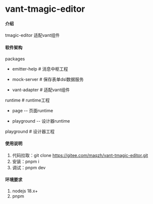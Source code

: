 # vant-tmagic-editor

#### 介绍
tmagic-editor 适配vant组件

#### 软件架构
packages

 - emitter-help # 消息中枢工程

 - mock-server # 保存表单dsl数据服务

 - vant-adapter # 适配vant组件

runtime # runtime工程

 - page -- 页面runtime

 - playground -- 设计器runtime

playground # 设计器工程

#### 使用说明

1.  代码拉取：git clone https://gitee.com/maqzh/vant-tmagic-editor.git
2.  安装：pnpm i
3.  调试：pnpm dev

#### 环境要求

1.  nodejs 18.x+
2.  pnpm
